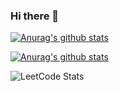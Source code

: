 ### Hi there 👋

<!--
**dmitrii-esin/dmitrii-esin** is a ✨ _special_ ✨ repository because its `README.md` (this file) appears on your GitHub profile.

Here are some ideas to get you started:

- 🔭 I’m currently working on ...
- 🌱 I’m currently learning ...
- 👯 I’m looking to collaborate on ...
- 🤔 I’m looking for help with ...
- 💬 Ask me about ...
- 📫 How to reach me: ...
- 😄 Pronouns: ...
- ⚡ Fun fact: ...
-->

[![Anurag's github stats](https://github-readme-stats.vercel.app/api?username=dmitrii-esin&show_icons=true&theme=dracula)](https://github.com/anuraghazra/github-readme-stats)

[![Anurag's github stats](https://github-readme-stats.vercel.app/api/top-langs/?username=dmitrii-esin&langs_count=8)](https://github.com/anuraghazra/github-readme-stats)

![LeetCode Stats](https://leetcard.jacoblin.cool/sunndeath?theme=dark&font=Prompt&ext=heatmap)





